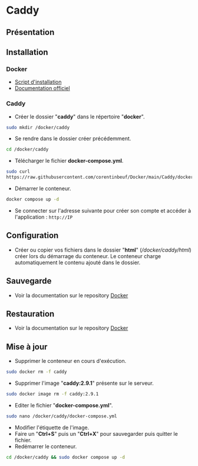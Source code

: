 # Caddy

## Présentation

## Installation
### Docker
- [Script d'installation](https://raw.githubusercontent.com/corentinbeuf/Bash/refs/heads/main/Docker/install_docker.sh)
- [Documentation officiel](https://docs.docker.com/engine/install/)

### Caddy
- Créer le dossier "**caddy**" dans le répertoire "**docker**".
```bash
sudo mkdir /docker/caddy
```
- Se rendre dans le dossier créer précédemment.
```bash
cd /docker/caddy
```
- Télécharger le fichier **docker-compose.yml**.
```bash
sudo curl 
https://raw.githubusercontent.com/corentinbeuf/Docker/main/Caddy/docker-compose.yml > docker-compose.yml
```
- Démarrer le conteneur.
```bash
docker compose up -d
```
- Se connecter sur l'adresse suivante pour créer son compte et accéder à l'application : `http://IP`

## Configuration
- Créer ou copier vos fichiers dans le dossier "**html**" (*/docker/caddy/html*) créer lors du démarrage du conteneur. Le conteneur charge automatiquement le contenu ajouté dans le dossier.

## Sauvegarde
- Voir la documentation sur le repository [Docker](https://github.com/corentinbeuf/Bash/blob/main/Docker/README.md)

## Restauration
- Voir la documentation sur le repository [Docker](https://github.com/corentinbeuf/Bash/blob/main/Docker/README.md)

## Mise à jour
- Supprimer le conteneur en cours d'exécution.
```bash
sudo docker rm -f caddy
```
- Supprimer l'image "**caddy:2.9.1**" présente sur le serveur.
```bash
sudo docker image rm -f caddy:2.9.1
```
- Editer le fichier "**docker-compose.yml**".
```bash
sudo nano /docker/caddy/docker-compose.yml
```
- Modifier l'étiquette de l'image.
- Faire un "**Ctrl+S**" puis un "**Ctrl+X**" pour sauvegarder puis quitter le fichier.
- Redémarrer le conteneur.
```bash
cd /docker/caddy && sudo docker compose up -d
```